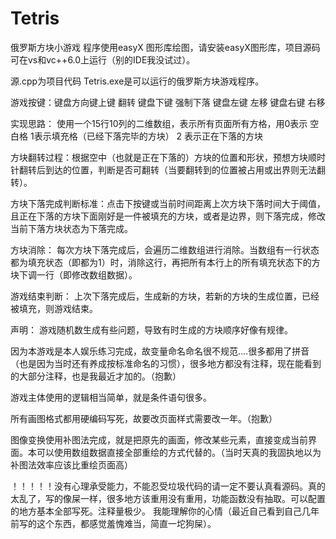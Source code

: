 # Tetris
俄罗斯方块小游戏
  程序使用easyX 图形库绘图，请安装easyX图形库，项目源码可在vs和vc++6.0上运行（别的IDE我没试过）。
  
  源.cpp为项目代码    Tetris.exe是可以运行的俄罗斯方块游戏程序。
  
  
  游戏按键：键盘方向键上键  翻转  键盘下键 强制下落  键盘左键 左移  键盘右键  右移
  
  实现思路：
  使用一个15行10列的二维数组，表示所有页面所有方格，用0表示  空白格   1表示填充格（已经下落完毕的方块）  2 表示正在下落的方块
  
  方块翻转过程：根据空中（也就是正在下落的）方块的位置和形状，预想方块顺时针翻转后到达的位置，判断是否可翻转（当要翻转到的位置被占用或出界则无法翻转）。
  
  方块下落完成判断标准：点击下按键或当前时间距离上次方块下落时间大于阈值，且正在下落的方块下面刚好是一件被填充的方块，或者是边界，则下落完成，修改当前下落方块状态为下落完成。
  
  方块消除： 每次方块下落完成后，会遍历二维数组进行消除。当数组有一行状态都为填充状态（即都为1）时，消除这行，再把所有本行上的所有填充状态下的方块下调一行（即修改数组数据）。  
  
  游戏结束判断： 上次下落完成后，生成新的方块，若新的方块的生成位置，已经被填充，则游戏结束。
  
 
 声明：
    游戏随机数生成有些问题，导致有时生成的方块顺序好像有规律。
    
   因为本游戏是本人娱乐练习完成，故变量命名命名很不规范....很多都用了拼音（也是因为当时还有养成按标准命名的习惯），很多地方都没有注释，现在能看到的大部分注释，也是我最近才加的。（抱歉）
    
  游戏主体使用的逻辑相当简单，就是条件语句很多。
    
  所有画图格式都用硬编码写死，故要改页面样式需要改一年。（抱歉）
    
  图像变换使用补图法完成，就是把原先的画面，修改某些元素，直接变成当前界面。本可以使用数组数据直接全部重绘的方式代替的。（当时天真的我固执地以为补图法效率应该比重绘页面高）
    
  ！！！！！没有心理承受能力，不能忍受垃圾代码的请一定不要认真看源码。真的太乱了，写的像屎一样，很多地方该重用没有重用，功能函数没有抽取。可以配置的地方基本全部写死。注释量极少。  我能理解你的心情（最近自己看到自己几年前写的这个东西，都感觉羞愧难当，简直一坨狗屎）。
    
   

